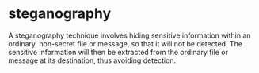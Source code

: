 # steganography
A steganography technique involves hiding sensitive information within an ordinary, non-secret file or message, so that it will not be detected. The sensitive information will then be extracted from the ordinary file or message at its destination, thus avoiding detection.
